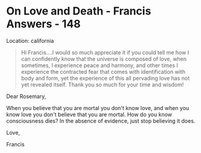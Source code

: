 # On Love and Death - Francis Answers - 148

Location: california

>Hi Francis....I would so much appreciate it if you could tell me how I can confidently know that the universe is composed of love, when sometimes, I experience peace and harmony, and other times I experience the contracted fear that comes with identification with body and form, yet the experience of this all pervading love has not yet revealed itself. Thank you so much for your time and wisdom!

Dear Rosemary,

When you believe that you are mortal you don't know love, and when you know love you don't believe that you are mortal. How do you know consciousness dies? In the absence of evidence, just stop believing it does.

Love,

Francis